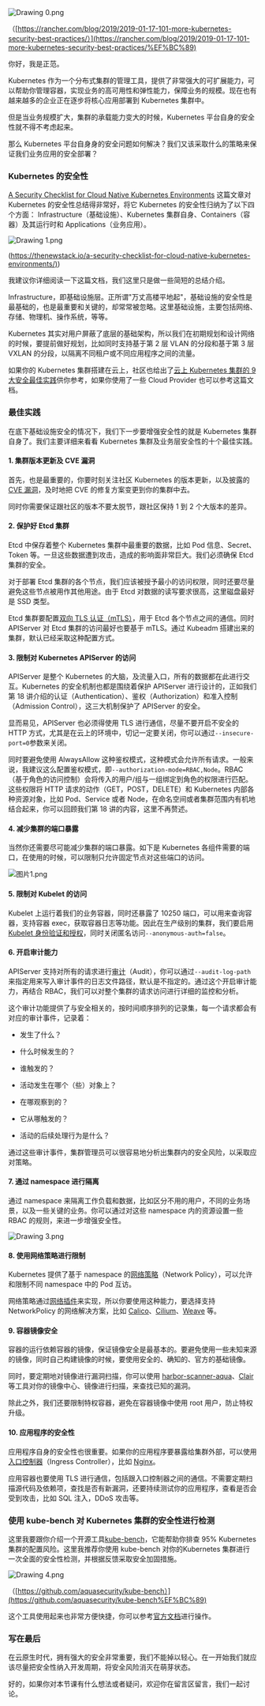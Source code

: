 <Image alt="Drawing 0.png" src="https://s0.lgstatic.com/i/image/M00/68/87/CgqCHl-j3qaAVQfkACNvx19akQc735.png"/>  

（[https://rancher.com/blog/2019/2019-01-17-101-more-kubernetes-security-best-practices/）](https://rancher.com/blog/2019/2019-01-17-101-more-kubernetes-security-best-practices/%EF%BC%89)

你好，我是正范。

Kubernetes 作为一个分布式集群的管理工具，提供了非常强大的可扩展能力，可以帮助你管理容器，实现业务的高可用性和弹性能力，保障业务的规模。现在也有越来越多的企业正在逐步将核心应用部署到 Kubernetes 集群中。

但是当业务规模扩大，集群的承载能力变大的时候，Kubernetes 平台自身的安全性就不得不考虑起来。

那么 Kubernetes 平台自身身的安全问题如何解决？我们又该采取什么的策略来保证我们业务应用的安全部署？

### Kubernetes 的安全性

[A Security Checklist for Cloud Native Kubernetes Environments](https://thenewstack.io/a-security-checklist-for-cloud-native-kubernetes-environments/) 这篇文章对 Kubernetes 的安全性总结得非常好，将它 Kubernetes 的安全性归纳为了以下四个方面： Infrastructure（基础设施）、Kubernetes 集群自身、Containers（容器）及其运行时和 Applications（业务应用）。

<Image alt="Drawing 1.png" src="https://s0.lgstatic.com/i/image/M00/68/7C/Ciqc1F-j3r-AS8V0AAHzD-VlJ8M782.png"/>

([https://thenewstack.io/a-security-checklist-for-cloud-native-kubernetes-environments/)](https://thenewstack.io/a-security-checklist-for-cloud-native-kubernetes-environments/))

我建议你详细阅读一下这篇文档，我们这里只是做一些简短的总结介绍。

Infrastructure，即基础设施层。正所谓"万丈高楼平地起"，基础设施的安全性是最基础的，也是最重要和关键的，却常常被忽略。这里基础设施，主要包括网络、存储、物理机、操作系统，等等。

Kubernetes 其实对用户屏蔽了底层的基础架构，所以我们在初期规划和设计网络的时候，要提前做好规划，比如同时支持基于第 2 层 VLAN 的分段和基于第 3 层 VXLAN 的分段，以隔离不同租户或不同应用程序之间的流量。

如果你的 Kubernetes 集群搭建在云上，社区也给出了[云上 Kubernetes 集群的 9 大安全最佳实践](https://rancher.com/blog/2019/2019-01-17-101-more-kubernetes-security-best-practices/)供你参考，如果你使用了一些 Cloud Provider 也可以参考这篇文档。

### 最佳实践

在底下基础设施安全的情况下，我们下一步要增强安全性的就是 Kubernetes 集群自身了。我们主要详细来看看 Kubernetes 集群及业务层安全性的十个最佳实践。

#### 1. 集群版本更新及 CVE 漏洞

首先，也是最重要的，你要时刻关注社区 Kubernetes 的版本更新，以及披露的 [CVE 漏洞](https://www.cvedetails.com/vulnerability-list/vendor_id-15867/product_id-34016/Kubernetes-Kubernetes.html)，及时地把 CVE 的修复方案变更到你的集群中去。

同时你需要保证跟社区的版本不要太脱节，跟社区保持 1 到 2 个大版本的差异。

#### 2. 保护好 Etcd 集群

Etcd 中保存着整个 Kubernetes 集群中最重要的数据，比如 Pod 信息、Secret、Token 等。一旦这些数据遭到攻击，造成的影响面非常巨大。我们必须确保 Etcd 集群的安全。

对于部署 Etcd 集群的各个节点，我们应该被授予最小的访问权限，同时还要尽量避免这些节点被用作其他用途。由于 Etcd 对数据的读写要求很高，这里磁盘最好是 SSD 类型。

Etcd 集群要配置[双向 TLS 认证（mTLS）](https://www.baidu.com/s?ie=utf-8&f=8&rsv_bp=1&rsv_idx=1&tn=baidu&wd=%E5%8F%8C%E5%90%91tls&fenlei=256&rsv_pq=c8a0d88c0000e037&rsv_t=d667Pudr2AHhkSCaZ6OpWuO3TlaXRotfANdu6vCun6oZS%2F4Agn%2Fj1iqc3Ac&rqlang=cn&rsv_enter=1&rsv_dl=tb&rsv_sug3=26&rsv_sug1=20&rsv_sug7=101&rsv_sug2=0&rsv_btype=i&inputT=3772&rsv_sug4=3772)，用于 Etcd 各个节点之间的通信。同时 APIServer 对 Etcd 集群的访问最好也要基于 mTLS。通过 Kubeadm 搭建出来的集群，默认已经采取这种配置方式。

#### 3. 限制对 Kubernetes APIServer 的访问

APIServer 是整个 Kubernetes 的大脑，及流量入口，所有的数据都在此进行交互。Kubernetes 的安全机制也都是围绕着保护 APIServer 进行设计的，正如我们第 18 讲介绍的认证（Authentication）、鉴权（Authorization）和准入控制（Admission Control），这三大机制保护了 APIServer 的安全。

显而易见，APIServer 也必须得使用 TLS 进行通信，尽量不要开启不安全的 HTTP 方式，尤其是在云上的环境中，切记一定要关闭，你可以通过`--insecure-port=0`参数来关闭。

同时要避免使用 AlwaysAllow 这种鉴权模式，这种模式会允许所有请求。一般来说，我建议这么配置鉴权模式，即`--authorization-mode=RBAC,Node`。RBAC（基于角色的访问控制）会将传入的用户/组与一组绑定到角色的权限进行匹配。这些权限将 HTTP 请求的动作（GET，POST，DELETE）和 Kubernetes 内部各种资源对象，比如 Pod、Service 或者 Node，在命名空间或者集群范围内有机地结合起来，你可以回顾我们第 18 讲的内容，这里不再赘述。

#### 4. 减少集群的端口暴露

当然你还需要尽可能减少集群的端口暴露。如下是 Kubernetes 各组件需要的端口，在使用的时候，可以限制只允许固定节点对这些端口的访问。

<Image alt="图片1.png" src="https://s0.lgstatic.com/i/image/M00/68/86/Ciqc1F-j-c-AbItzAAERT0Op8K0385.png"/>

#### 5. 限制对 Kubelet 的访问

Kubelet 上运行着我们的业务容器，同时还暴露了 10250 端口，可以用来查询容器，支持容器 exec，获取容器日志等功能。因此在生产级别的集群，我们要启用 [Kubelet 身份验证和授权](https://kubernetes.io/zh/docs/reference/command-line-tools-reference/kubelet-authentication-authorization/)，同时关闭匿名访问`--anonymous-auth=false`。

#### 6. 开启审计能力

APIServer 支持对所有的请求进行[审计](https://kubernetes.io/zh/docs/tasks/debug-application-cluster/audit/)（Audit），你可以通过`--audit-log-path`来指定用来写入审计事件的日志文件路径，默认是不指定的。通过这个开启审计能力，再结合 RBAC，我们可以对整个集群的请求访问进行详细的监控和分析。

这个审计功能提供了与安全相关的，按时间顺序排列的记录集，每一个请求都会有对应的审计事件，记录着：

* 发生了什么？

* 什么时候发生的？

* 谁触发的？

* 活动发生在哪个（些）对象上？

* 在哪观察到的？

* 它从哪触发的？

* 活动的后续处理行为是什么？

通过这些审计事件，集群管理员可以很容易地分析出集群内的安全风险，以采取应对策略。

#### 7. 通过 namespace 进行隔离

通过 namespace 来隔离工作负载和数据，比如区分不用的用户，不同的业务场景，以及一些关键的业务。你可以通过对这些 namespace 内的资源设置一些 RBAC 的规则，来进一步增强安全性。

<Image alt="Drawing 3.png" src="https://s0.lgstatic.com/i/image/M00/68/7C/Ciqc1F-j3vOAFJcHAAF4VRsEQdc795.png"/>

#### 8. 使用网络策略进行限制

Kubernetes 提供了基于 namespace 的[网络策略](https://kubernetes.io/zh/docs/tasks/administer-cluster/declare-network-policy/)（Network Policy），可以允许和限制不同 namespace 中的 Pod 互访。

网络策略通过[网络插件](https://kubernetes.io/zh/docs/concepts/extend-kubernetes/compute-storage-net/network-plugins/)来实现，所以你要使用这种能力，要选择支持 NetworkPolicy 的网络解决方案，比如 [Calico](https://kubernetes.io/zh/docs/tasks/administer-cluster/network-policy-provider/calico-network-policy/)、[Cilium](https://kubernetes.io/zh/docs/tasks/administer-cluster/network-policy-provider/cilium-network-policy/)、[Weave](https://kubernetes.io/zh/docs/tasks/administer-cluster/network-policy-provider/weave-network-policy/) 等。

#### 9. 容器镜像安全

容器的运行依赖容器的镜像，保证镜像安全是最基本的。要避免使用一些未知来源的镜像，同时自己构建镜像的时候，要使用安全的、确知的、官方的基础镜像。

同时，要定期地对镜像进行漏洞扫描，你可以使用 [harbor-scanner-aqua](https://github.com/aquasecurity/harbor-scanner-aqua)、[Clair](https://github.com/quay/clair) 等工具对你的镜像中心、镜像进行扫描，来查找已知的漏洞。

除此之外，我们还要限制特权容器，避免在容器镜像中使用 root 用户，防止特权升级。

#### 10. 应用程序的安全性

应用程序自身的安全性也很重要。如果你的应用程序要暴露给集群外部，可以使用[入口控制器](https://kubernetes.io/zh/docs/concepts/services-networking/ingress-controllers/)（Ingress Controller），比如 [Nginx](https://git.k8s.io/ingress-nginx/README.md)。

应用容器也要使用 TLS 进行通信，包括跟入口控制器之间的通信。不需要定期扫描源代码及依赖项，查找是否有新漏洞，还要持续测试你的应用程序，查看是否会受到攻击，比如 SQL 注入，DDoS 攻击等。

### 使用 kube-bench 对 Kubernetes 集群的安全性进行检测

这里我要跟你介绍一个开源工具[kube-bench](https://github.com/aquasecurity/kube-bench)，它能帮助你排查 95% Kubernetes 集群的配置风险。这里我推荐你使用 kube-bench 对你的Kubernetes 集群进行一次全面的安全性检测，并根据反馈采取安全加固措施。

<Image alt="Drawing 4.png" src="https://s0.lgstatic.com/i/image/M00/68/87/CgqCHl-j3xiAe4TMAAFscw-4NYk411.png"/>

（[https://github.com/aquasecurity/kube-bench）](https://github.com/aquasecurity/kube-bench%EF%BC%89)

这个工具使用起来也非常方便快捷，你可以参考[官方文档](https://github.com/aquasecurity/kube-bench)进行操作。

### 写在最后

在云原生时代，拥有强大的安全非常重要，我们不能掉以轻心。在一开始我们就应该尽量把安全性纳入开发周期，将安全风险消灭在萌芽状态。

好的，如果你对本节课有什么想法或者疑问，欢迎你在留言区留言，我们一起讨论。
